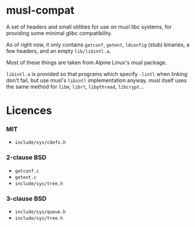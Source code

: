 # musl-compat

A set of headers and small utilities for use on musl libc systems, for providing
some minimal glibc compatibility.

As of right now, it only contains `getconf`, `getent`, `ldconfig` (stub)
binaries, a few headers, and an empty `lib/libintl.a`.

Most of these things are taken from Alpine Linux's musl package.

`libintl.a` is provided so that programs which specify `-lintl` when linking
don't fail, but use musl's `libintl` implementation anyway. musl itself uses
the same method for `libm`, `librt`, `libpthread`, `libcrypt`...

# Licences

### MIT
- `include/sys/cdefs.h`

### 2-clause BSD
- `getconf.c`
- `getent.c`
- `include/sys/tree.h`

### 3-clause BSD
- `include/sys/queue.h`
- `include/sys/tree.h`

